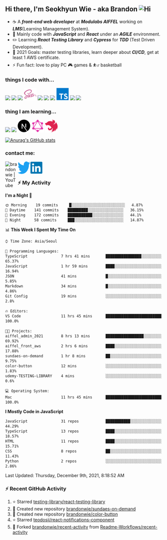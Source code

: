 ## Hi there, I'm Seokhyun Wie - aka Brandon <img src='https://qpluspicture.oss-cn-beijing.aliyuncs.com/6LjjQA/Hi.gif' alt='Hi' width="24"/>

- ☕ A _**front-end web developer**_ at _**Modulabs AIFFEL**_ working on _**LMS**_(Learning Management System).
- 🔄 Mainly code with _**JavaScript**_ and _**React**_ under an _**AGILE**_ environment.
- ✏️ Learning _**React Testing Library**_ and _**Cypress**_ for _**TDD**_ (Test Driven Development).
- 🎯 2021 Goals: master testing libraries, learn deeper about _**CI/CD**_, get at least 1 AWS certificate.
- ⚡ Fun fact: love to play PC 🎮 games️ \& ⛹️‍♂️ basketball

### things I code with...

<img src="https://cdn.jsdelivr.net/gh/devicons/devicon/icons/vscode/vscode-original.svg" width="40px"> <img src="https://cdn.jsdelivr.net/gh/devicons/devicon@latest/icons/javascript/javascript-original.svg" width="40px"> <img src="https://cdn.jsdelivr.net/gh/devicons/devicon@latest/icons/react/react-original.svg" width="40px"> <img src="https://raw.githubusercontent.com/devicons/devicon/master/icons/sass/sass-original.svg" width="40px"> <img src="https://cdn.jsdelivr.net/gh/devicons/devicon@latest/icons/git/git-original.svg" width="40px"> <img src="https://cdn.jsdelivr.net/gh/devicons/devicon/icons/github/github-original.svg" width="40px"> <img src="https://cdn.jsdelivr.net/gh/devicons/devicon/icons/amazonwebservices/amazonwebservices-original.svg" width="40px"> <img src="https://raw.githubusercontent.com/devicons/devicon/master/icons/typescript/typescript-original.svg" width="40px"> <img src="https://cdn.jsdelivr.net/gh/devicons/devicon@latest/icons/mongodb/mongodb-original.svg" width="40px"> <img src="https://cdn.jsdelivr.net/gh/devicons/devicon@latest/icons/nodejs/nodejs-plain.svg" width="40px">

### thing I am learning...

<img src="https://cdn.jsdelivr.net/gh/devicons/devicon/icons/jest/jest-plain.svg" width="40px"> <img src="https://icons-for-free.com/iconfiles/png/512/cypress-1324440144114984250.png" width="40px"> <img src="https://raw.githubusercontent.com/devicons/devicon/master/icons/nextjs/nextjs-original.svg" width="40px"> <img src="https://raw.githubusercontent.com/devicons/devicon/master/icons/graphql/graphql-plain.svg" width="40px"> <img src="https://raw.githubusercontent.com/devicons/devicon/master/icons/nestjs/nestjs-plain.svg" width="40px">

<!-- GitHub Stats -->

[![Anurag's GitHub stats](https://github-readme-stats.vercel.app/api?username=brandonwie&show_icons=true&title_color=ffc857&icon_color=8ac926&text_color=daf7dc&bg_color=151515&hide=stars&custom_title=Brandon's GitHub Stats)](https://github.com/anuraghazra/github-readme-stats)

### contact me:

[<img align="left" alt="brandonwie | YouTube" width="40px" src="https://iconape.com/wp-content/png_logo_vector/youtube-social-white-squircle.png" />][youtube] [<img align="left" alt="brandonwie | Twitter" width="40px" src="https://raw.githubusercontent.com/devicons/devicon/master/icons/twitter/twitter-original.svg" />][twitter] [<img align="left" alt="brandonwie | LinkedIn" width="40px" src="https://raw.githubusercontent.com/devicons/devicon/master/icons/linkedin/linkedin-original.svg" />][linkedin]

<br />
<br />

### ⚡ My Activity

<!--START_SECTION:waka-->
**I'm a Night 🦉** 

```text
🌞 Morning    19 commits     █░░░░░░░░░░░░░░░░░░░░░░░░   4.87% 
🌆 Daytime    141 commits    █████████░░░░░░░░░░░░░░░░   36.15% 
🌃 Evening    172 commits    ███████████░░░░░░░░░░░░░░   44.1% 
🌙 Night      58 commits     ███░░░░░░░░░░░░░░░░░░░░░░   14.87%

```


📊 **This Week I Spent My Time On** 

```text
⌚︎ Time Zone: Asia/Seoul

💬 Programming Languages: 
TypeScript               7 hrs 41 mins       ████████████████░░░░░░░░░   65.37% 
JavaScript               1 hr 59 mins        ████░░░░░░░░░░░░░░░░░░░░░   16.94% 
JSON                     41 mins             █░░░░░░░░░░░░░░░░░░░░░░░░   5.85% 
Markdown                 34 mins             █░░░░░░░░░░░░░░░░░░░░░░░░   4.86% 
Git Config               19 mins             ░░░░░░░░░░░░░░░░░░░░░░░░░   2.8%

🔥 Editors: 
VS Code                  11 hrs 45 mins      █████████████████████████   100.0%

🐱‍💻 Projects: 
aiffel_admin_2021        8 hrs 13 mins       █████████████████░░░░░░░░   69.92% 
aiffel_front_aws         2 hrs 6 mins        ████░░░░░░░░░░░░░░░░░░░░░   17.88% 
sundaes-on-demand        1 hr 8 mins         ██░░░░░░░░░░░░░░░░░░░░░░░   9.75% 
color-button             12 mins             ░░░░░░░░░░░░░░░░░░░░░░░░░   1.83% 
udemy-TESTING-LIBRARY    4 mins              ░░░░░░░░░░░░░░░░░░░░░░░░░   0.6%

💻 Operating System: 
Mac                      11 hrs 45 mins      █████████████████████████   100.0%

```

**I Mostly Code in JavaScript** 

```text
JavaScript               31 repos            ███████████░░░░░░░░░░░░░░   44.29% 
TypeScript               13 repos            ████░░░░░░░░░░░░░░░░░░░░░   18.57% 
HTML                     11 repos            ████░░░░░░░░░░░░░░░░░░░░░   15.71% 
CSS                      8 repos             ██░░░░░░░░░░░░░░░░░░░░░░░   11.43% 
Python                   2 repos             ░░░░░░░░░░░░░░░░░░░░░░░░░   2.86%

```



<!--END_SECTION:waka-->

<!--RECENT_ACTIVITY:last_update-->
Last Updated: Thursday, December 9th, 2021, 8:18:52 AM
<!--RECENT_ACTIVITY:last_update_end-->

### ⚡ Recent GitHub Activity

<!--RECENT_ACTIVITY:start-->
1. ⭐ Starred [testing-library/react-testing-library](https://github.com/testing-library/react-testing-library)
2. 📔 Created new repository [brandonwie/sundaes-on-demand](https://github.com/brandonwie/sundaes-on-demand)
3. 📔 Created new repository [brandonwie/color-button](https://github.com/brandonwie/color-button)
4. ⭐ Starred [teodosii/react-notifications-component](https://github.com/teodosii/react-notifications-component)
5. 🔱 Forked [brandonwie/recent-activity](https://github.com/brandonwie/recent-activity) from [Readme-Workflows/recent-activity](https://github.com/Readme-Workflows/recent-activity)
<!--RECENT_ACTIVITY:end-->

[youtube]: https://www.youtube.com/channel/UC7tk3UT7nn3cZNC2KBdb-4Q
[linkedin]: https://linkedin.com/in/brandonwie
[twitter]: https://twitter.com/brandonwie
